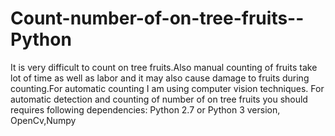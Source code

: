 # Count-number-of-on-tree-fruits--Python
It is very difficult to count on tree fruits.Also manual counting of fruits take lot of time as well as labor and it may also cause damage to fruits during counting.For automatic counting I am using computer vision techniques.
For automatic detection and counting of number of on tree fruits you should requires following dependencies:
Python 2.7 or Python 3 version, OpenCv,Numpy


